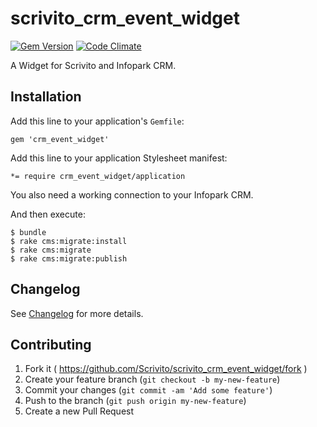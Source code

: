 # scrivito_crm_event_widget

[![Gem Version](https://badge.fury.io/rb/scrivito_crm_event_widget.svg)](http://badge.fury.io/rb/scrivito_crm_event_widget)
[![Code Climate](https://codeclimate.com/github/gertimon/scrivito_crm_event_widget.png)](https://codeclimate.com/github/gertimon/scrivito_crm_event_widget)

A Widget for Scrivito and Infopark CRM.

## Installation

Add this line to your application's `Gemfile`:

    gem 'crm_event_widget'

Add this line to your application Stylesheet manifest:

    *= require crm_event_widget/application

You also need a working connection to your Infopark CRM.

And then execute:

    $ bundle
    $ rake cms:migrate:install
    $ rake cms:migrate
    $ rake cms:migrate:publish

## Changelog

See [Changelog](https://github.com/Scrivito/scrivito_crm_event_widget/blob/master/CHANGELOG.md) for more
details.

## Contributing

1. Fork it ( https://github.com/Scrivito/scrivito_crm_event_widget/fork )
2. Create your feature branch (`git checkout -b my-new-feature`)
3. Commit your changes (`git commit -am 'Add some feature'`)
4. Push to the branch (`git push origin my-new-feature`)
5. Create a new Pull Request
